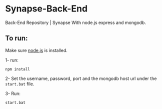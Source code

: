 # Synapse-Back-End
Back-End Repository | Synapse
With node.js express and mongodb.
## To run:
Make sure [node.js](https://nodejs.org) is installed.

1- run:
```
npm install
```

2- Set the username, password, port and the mongodb host url under the `start.bat` file.

3- Run:
```
start.bat
```